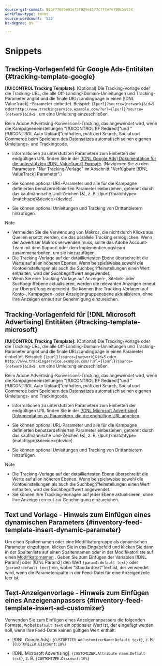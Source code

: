 ```yaml
---
source-git-commit: 92bf7768be91e75f029e1577c7f4e7e790c5a934
workflow-type: tm+mt
source-wordcount: '532'
ht-degree: 0%

---
```

# Snippets

## Tracking-Vorlagenfeld für Google Ads-Entitäten {#tracking-template-google}

<!-- Duplicated from include file because one file has multiple occurrences, which ExL doesn't support. -->

**[!UICONTROL Tracking Template]:** (Optional) Die Tracking-Vorlage oder die Tracking-URL, die alle Off-Landing-Domain-Umleitungen und Tracking-Parameter angibt und die finale URL/Landingpage in einen [!DNL ValueTrack] -Parameter einbettet. Beispiel: `{lpurl}?source={network}&id=5` oder `http://www.trackingservice.example.com/?url={lpurl}?source={network}&id=5` , um eine Umleitung einzuschließen.

Beim Adobe Advertising-Konversions-Tracking, das angewendet wird, wenn die Kampagneneinstellungen &quot;[!UICONTROL EF Redirect]&quot;und &quot;[!UICONTROL Auto Upload]&quot;enthalten, präfixiert Search, Social und Commerce beim Speichern des Datensatzes automatisch seinen eigenen Umleitungs- und Trackingcode.

* Informationen zu unterstützten Parametern zum Einbetten der endgültigen URL finden Sie in der [[!DNL Google Ads] Dokumentation für die unterstützten [!DNL ValueTrack] Formate](https://support.google.com/google-ads/answer/6305348). (Navigieren Sie zu den Parametern &quot;Nur Tracking-Vorlage&quot; im Abschnitt &quot;Verfügbare [!DNL ValueTrack] Parameter&quot;.)

* Sie können optional URL-Parameter und alle für die Kampagne definierten benutzerdefinierten Parameter einbeziehen, getrennt durch das kaufmännische Und-Zeichen (&amp;), z. B. {lpurl}?matchtype={matchtype}&amp;device={device}.

* Sie können optional Umleitungen und Tracking von Drittanbietern hinzufügen.

>[!NOTE]
>
>* Vermeiden Sie die Verwendung von Makros, die nicht durch Klicks aus Quellen ersetzt werden, die das parallele Tracking ermöglichen. Wenn der Advertiser Makros verwenden muss, sollte das Adobe Account-Team mit dem Support oder dem Implementierungsteam zusammenarbeiten, um sie hinzuzufügen.
>* Die Tracking-Vorlage auf der detailliertesten Ebene überschreibt die Werte auf allen höheren Ebenen. Wenn beispielsweise sowohl die Kontoeinstellungen als auch die Suchbegriffeinstellungen einen Wert enthalten, wird der Suchbegriffwert angewendet.
>* Wenn Sie eine Tracking-Vorlage auf Anzeigen-, Sitelink- oder Suchbegriffebene aktualisieren, werden die relevanten Anzeigen erneut zur Überprüfung eingereicht. Sie können Ihre Tracking-Vorlagen auf Konto-, Kampagnen- oder Anzeigengruppenebene aktualisieren, ohne Ihre Anzeigen erneut zur Genehmigung einzureichen.

## Tracking-Vorlagenfeld für [!DNL Microsoft Advertising] Entitäten {#tracking-template-microsoft}

<!-- Search CRUD and bulk edit of Microsoft entity settings -->

**[!UICONTROL Tracking Template]:** (Optional) Die Tracking-Vorlage oder die Tracking-URL, die alle Off-Landing-Domain-Umleitungen und Tracking-Parameter angibt und die finale URL/Landingpage in einen Parameter einbettet. Beispiel: `{lpurl}?source={network}&id=5` oder `http://www.trackingservice.example.com/?url={lpurl}?source={network}&id=5` , um eine Umleitung einzuschließen.

Beim Adobe Advertising-Konversions-Tracking, das angewendet wird, wenn die Kampagneneinstellungen &quot;[!UICONTROL EF Redirect]&quot;und &quot;[!UICONTROL Auto Upload]&quot;enthalten, präfixiert Search, Social und Commerce beim Speichern des Datensatzes automatisch seinen eigenen Umleitungs- und Trackingcode.

* Informationen zu unterstützten Parametern zum Einbetten der endgültigen URL finden Sie in der [[!DNL Microsoft Advertising] Dokumentation zu Parametern, die die endgültige URL angeben](https://help.ads.microsoft.com/#apex/3/en/56799).

* Sie können optional URL-Parameter und alle für die Kampagne definierten benutzerdefinierten Parameter einbeziehen, getrennt durch das kaufmännische Und-Zeichen (&amp;), z. B. {lpurl}?matchtype={matchtype}&amp;device={device}.

* Sie können optional Umleitungen und Tracking von Drittanbietern hinzufügen.

<!-- Some entities may need additional/different notes. Try to keep this applicable to all MS entities. -->

>[!NOTE]
>
>* Die Tracking-Vorlage auf der detailliertesten Ebene überschreibt die Werte auf allen höheren Ebenen. Wenn beispielsweise sowohl die Kontoeinstellungen als auch die Suchbegriffeinstellungen einen Wert enthalten, wird der Suchbegriffwert angewendet.
>* Sie können Ihre Tracking-Vorlagen auf jeder Ebene aktualisieren, ohne Ihre Anzeigen erneut zur Genehmigung einzureichen.

## Text und Vorlage - Hinweis zum Einfügen eines dynamischen Parameters {#inventory-feed-template-insert-dynamic-parameter}

Um einen Spaltennamen oder eine Modifikatorgruppe als dynamischen Parameter einzufügen, klicken Sie in das Eingabefeld und klicken Sie dann in der Spaltenliste auf einen Spaltennamen oder in der Modifikatorliste auf einen [Modifikatornamen](/help/search-social-commerce/campaign-management/inventory-feeds/modifiers-manage.md) . Geben Sie zum Einfügen der Variablen [!DNL Param1] oder [!DNL Param2] den Wert `{param1:default text}` oder `{param2:default text}` ein, wobei &quot;Standardtext&quot;Text ist, der verwendet wird, wenn die Parameterspalte in der Feed-Datei für eine Anzeigenzeile leer ist.

## Text-Anzeigenvorlage - Hinweis zum Einfügen eines Anzeigenanpassers {#inventory-feed-template-insert-ad-customizer}

Verwenden Sie zum Einfügen eines Anzeigenanpassers die folgenden Formate, wobei `Default text` ein optionaler Wert ist, der eingefügt werden soll, wenn Ihre Feed-Datei keinen gültigen Wert enthält:

* [!DNL Google Ads]: `{CUSTOMIZER.AdCustomizerName:Default text}`, z. B. `{CUSTOMIZER.Discount:10%}`

* [!DNL Microsoft Advertising]: `{CUSTOMIZER.Attribute name:Default text}`, z. B. `{CUSTOMIZER.Discount:10%}`
